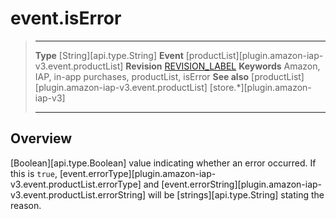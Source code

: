 # event.isError

> --------------------- ------------------------------------------------------------------------------------------
> __Type__              [String][api.type.String]
> __Event__             [productList][plugin.amazon-iap-v3.event.productList]
> __Revision__          [REVISION_LABEL](REVISION_URL)
> __Keywords__          Amazon, IAP, in-app purchases, productList, isError
> __See also__			[productList][plugin.amazon-iap-v3.event.productList]
>						[store.*][plugin.amazon-iap-v3]
> --------------------- ------------------------------------------------------------------------------------------

## Overview

[Boolean][api.type.Boolean] value indicating whether an error occurred. If this is `true`, [event.errorType][plugin.amazon-iap-v3.event.productList.errorType] and [event.errorString][plugin.amazon-iap-v3.event.productList.errorString] will be [strings][api.type.String] stating the reason.
